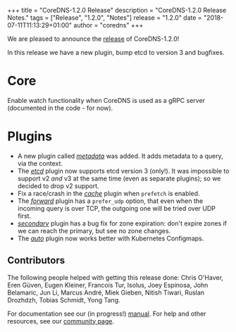 +++
title = "CoreDNS-1.2.0 Release"
description = "CoreDNS-1.2.0 Release Notes."
tags = ["Release", "1.2.0", "Notes"]
release = "1.2.0"
date = "2018-07-11T11:13:29+01:00"
author = "coredns"
+++

We are pleased to announce the [release](https://github.com/bhaswanth88/coredns/releases/tag/v1.2.0) of
CoreDNS-1.2.0!

In this release we have a new plugin, bump etcd to version 3 and bugfixes.

# Core

Enable watch functionality when CoreDNS is used as a gRPC server (documented in the code - for now).

# Plugins

* A new plugin called [*metadata*](/plugins/metadata) was added. It adds metadata to a query, via the context.
* The [*etcd*](/plugins/etcd) plugin now supports etcd version 3 (only!). It was impossible to support v2 *and* v3 at
  the same time (even as separate plugins); so we decided to drop v2 support.
* Fix a race/crash in the [*cache*](/plugins/cache) plugin when `prefetch` is enabled.
* The [*forward*](/plugins/forward) plugin has a `prefer_udp` option, that even when the incoming query is over TCP, the
  outgoing one will be tried over UDP first.
* [*secondary*](/plugins/secondary) plugin has a bug fix for zone expiration: don't expire zones if we can reach the
  primary, but see no zone changes.
* The [*auto*](/plugins/auto) plugin now works better with Kubernetes Configmaps.

## Contributors

The following people helped with getting this release done:
Chris O'Haver,
Eren Güven,
Eugen Kleiner,
Francois Tur,
Isolus,
Joey Espinosa,
John Belamaric,
Jun Li,
Marcus André,
Miek Gieben,
Nitish Tiwari,
Ruslan Drozhdzh,
Tobias Schmidt,
Yong Tang.

For documentation see our (in progress!) [manual](/manual). For help and other resources, see our
[community page](https://coredns.io/community/).
